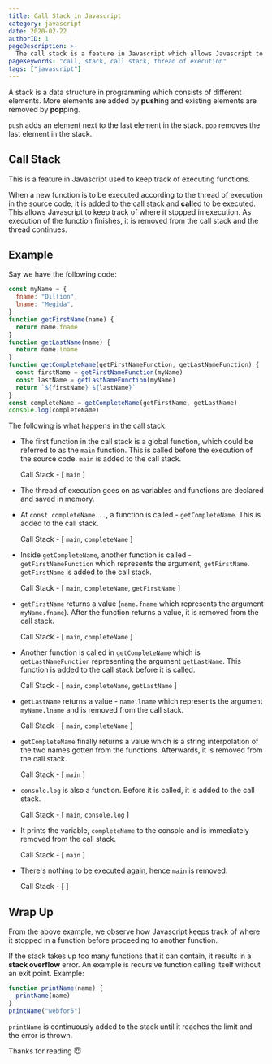 ```yaml
---
title: Call Stack in Javascript
category: javascript
date: 2020-02-22
authorID: 1
pageDescription: >-
  The call stack is a feature in Javascript which allows Javascript to keep track of executing functions in the thread of execution of a source code.
pageKeywords: "call, stack, call stack, thread of execution"
tags: ["javascript"]
---
```


A stack is a data structure in programming which consists of different elements. More elements are added by **push**ing and existing elements are removed by **pop**ping.

`push` adds an element next to the last element in the stack. `pop` removes the last element in the stack.

## Call Stack

This is a feature in Javascript used to keep track of executing functions.

When a new function is to be executed according to the thread of execution in the source code, it is added to the call stack and **call**ed to be executed. This allows Javascript to keep track of where it stopped in execution. As execution of the function finishes, it is removed from the call stack and the thread continues.

## Example

Say we have the following code:

```js
const myName = {
  fname: "Dillion",
  lname: "Megida",
}
function getFirstName(name) {
  return name.fname
}
function getLastName(name) {
  return name.lname
}
function getCompleteName(getFirstNameFunction, getLastNameFunction) {
  const firstName = getFirstNameFunction(myName)
  const lastName = getLastNameFunction(myName)
  return `${firstName} ${lastName}`
}
const completeName = getCompleteName(getFirstName, getLastName)
console.log(completeName)
```

The following is what happens in the call stack:

- The first function in the call stack is a global function, which could be referred to as the `main` function. This is called before the execution of the source code. `main` is added to the call stack.

  Call Stack - [ `main` ]

- The thread of execution goes on as variables and functions are declared and saved in memory.
- At `const completeName...`, a function is called - `getCompleteName`. This is added to the call stack.

  Call Stack - [ `main`, `completeName` ]

- Inside `getCompleteName`, another function is called - `getFirstNameFunction` which represents the argument, `getFirstName`. `getFirstName` is added to the call stack.

  Call Stack - [ `main`, `completeName`, `getFirstName` ]

- `getFirstName` returns a value (`name.fname` which represents the argument `myName.fname`). After the function returns a value, it is removed from the call stack.

  Call Stack - [ `main`, `completeName` ]

- Another function is called in `getCompleteName` which is `getLastNameFunction` representing the argument `getLastName`. This function is added to the call stack before it is called.

  Call Stack - [ `main`, `completeName`, `getLastName` ]

- `getLastName` returns a value - `name.lname` which represents the argument `myName.lname` and is removed from the call stack.

  Call Stack - [ `main`, `completeName` ]

- `getCompleteName` finally returns a value which is a string interpolation of the two names gotten from the functions. Afterwards, it is removed from the call stack.

  Call Stack - [ `main` ]

- `console.log` is also a function. Before it is called, it is added to the call stack.

  Call Stack - [ `main`, `console.log` ]

- It prints the variable, `completeName` to the console and is immediately removed from the call stack.

  Call Stack - [ `main` ]

- There's nothing to be executed again, hence `main` is removed.

  Call Stack - [ ]

## Wrap Up

From the above example, we observe how Javascript keeps track of where it stopped in a function before proceeding to another function.

If the stack takes up too many functions that it can contain, it results in a **stack overflow** error. An example is recursive function calling itself without an exit point. Example:

```js
function printName(name) {
  printName(name)
}
printName("webfor5")
```

`printName` is continuously added to the stack until it reaches the limit and the error is thrown.

Thanks for reading 😇
